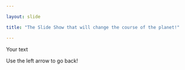 ```yaml
---

layout: slide

title: "The Slide Show that will change the course of the planet!"

---
```


Your text

Use the left arrow to go back!
